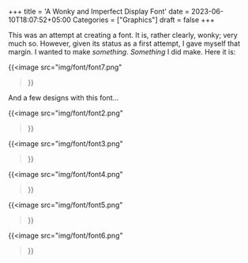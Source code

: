 +++
title = 'A Wonky and Imperfect Display Font'
date = 2023-06-10T18:07:52+05:00
Categories = ["Graphics"]
draft = false
+++

This was an attempt at creating a font. It is, rather clearly, wonky; very much so. However, given its status as a first attempt, I gave myself that margin. I wanted to make *something*. *Something* I did make. Here it is:

{{<image
  src="img/font/font7.png"
>}}

And a few designs with this font...

{{<image
  src="img/font/font2.png"
>}}

{{<image
  src="img/font/font3.png"
>}}

{{<image
  src="img/font/font4.png"
>}}

{{<image
  src="img/font/font5.png"
>}}

{{<image
  src="img/font/font6.png"
>}}
